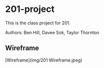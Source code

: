 # 201-project

This is the class project for 201.

Authors: Ben Hill, Davee Sok, Taylor Thornton


## Wireframe

[Wireframe](img/201 Wireframe.jpeg)
